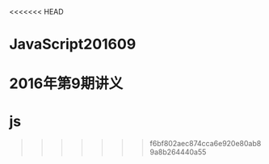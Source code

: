 <<<<<<< HEAD
# JavaScript201609
2016年第9期讲义
=======
# js
>>>>>>> f6bf802aec874cca6e920e80ab89a8b264440a55
